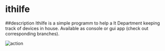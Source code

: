 # ithilfe
##description
Ithilfe is a simple programm to help a It Department keeping track of devices in house. 
Available as console or gui app (check out corresponding branches). 

![action](https://github.com/JackWolf24/ithilfe/actions/workflows/python-app.yml/badge.svg)
